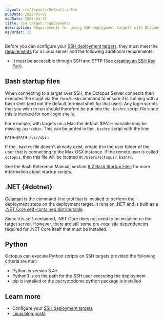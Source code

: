 ```yaml
---
layout: src/layouts/Default.astro
pubDate: 2023-01-01
modDate: 2024-03-22
title: SSH target requirements
description: Requirements for using SSH deployment targets with Octopus.
navOrder: 15
---
```


Before you can configure your [SSH deployment targets](/docs/infrastructure/deployment-targets/linux/ssh-target), they must meet the [requirements](/docs/infrastructure/deployment-targets/linux/#requirements) for a Linux server and the following additional requirements:

- It must be accessible through SSH and SFTP (See [creating an SSH Key Pair](/docs/infrastructure/accounts/ssh-key-pair/#Creating-a-SSH-Key-Pair)).

## Bash startup files

When connecting to a target over SSH, the Octopus Server connects then executes the script via the `/bin/bash` command to ensure it is running with a bash shell (and not the default terminal shell for that user). Any login scripts that you wish to run should therefore be put into the `.bashrc` script file since this is invoked for non-login shells.

For example, with targets on a Mac the default $PATH variable may be missing `/usr/sbin`. This can be added in the `.bashrc` script with the line:

```
PATH=$PATH:/usr/sbin
```

If the `.bashrc` file doesn't already exist, create it in the user folder of the user that is connecting to the Max OSX instance. If the remote user is called `octopus`, then this file will be located at `/Users/octopus/.bashrc`.

See the Bash Reference Manual, section [6.2 Bash Startup Files](http://www.gnu.org/software/bash/manual/bashref.html#Bash-Startup-Files) for more information about startup scripts.

## .NET {#dotnet}

[Calamari](/docs/octopus-rest-api/calamari) is the command-line tool that is invoked to perform the deployment steps on the deployment target. It runs on .NET and is built as a [.NET Core self-contained distributable](https://docs.microsoft.com/en-us/dotnet/core/deploying/#self-contained-deployments-scd).

Since it is self-contained, .NET Core does not need to be installed on the target server. However, there are still some [pre-requisite dependencies](https://learn.microsoft.com/en-us/dotnet/core/install/linux-scripted-manual#dependencies) required for .NET Core itself that must be installed.

## Python
Octopus can execute Python scripts on SSH targets provided the following criteria are met:

- Python is version 3.4+
- Python3 is on the path for the SSH user executing the deployment
- pip is installed or the pycryptodome python package is installed

## Learn more

- Configure your [SSH deployment targets](/docs/infrastructure/deployment-targets/linux/ssh-target)
- [Linux blog posts](https://octopus.com/blog/tag/linux)
